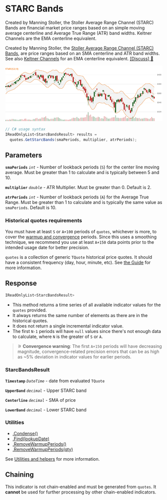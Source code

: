 # STARC Bands

 Created by Manning Stoller, the Stoller Average Range Channel (STARC) Bands are financial market price ranges based on an simple moving average centerline and Average True Range (ATR) band widths.  Keltner Channels are the EMA centerline equivalent.



Created by Manning Stoller, the [Stoller Average Range Channel (STARC) Bands](https://www.investopedia.com/terms/s/starc.asp), are price ranges based on an SMA centerline and ATR band widths.  See also [Keltner Channels](Keltner.md) for an EMA centerline equivalent.
[[Discuss] &#128172;](https://github.com/DaveSkender/Stock.Indicators/discussions/292 "Community discussion about this indicator")

![chart for StarcBands](../assets/charts/StarcBands.png)

```csharp
// C# usage syntax
IReadOnlyList<StarcBandsResult> results =
  quotes.GetStarcBands(smaPeriods, multiplier, atrPeriods);
```

## Parameters

**`smaPeriods`** _`int`_ - Number of lookback periods (`S`) for the center line moving average.  Must be greater than 1 to calculate and is typically between 5 and 10.

**`multiplier`** _`double`_ - ATR Multiplier. Must be greater than 0.  Default is 2.

**`atrPeriods`** _`int`_ - Number of lookback periods (`A`) for the Average True Range.  Must be greater than 1 to calculate and is typically the same value as `smaPeriods`.  Default is 10.

### Historical quotes requirements

You must have at least `S` or `A+100` periods of `quotes`, whichever is more, to cover the [warmup and convergence](https://github.com/DaveSkender/Stock.Indicators/discussions/688) periods.  Since this uses a smoothing technique, we recommend you use at least `A+150` data points prior to the intended usage date for better precision.

`quotes` is a collection of generic `TQuote` historical price quotes.  It should have a consistent frequency (day, hour, minute, etc).  See [the Guide](../guide.md#historical-quotes) for more information.

## Response

```csharp
IReadOnlyList<StarcBandsResult>
```

- This method returns a time series of all available indicator values for the `quotes` provided.
- It always returns the same number of elements as there are in the historical quotes.
- It does not return a single incremental indicator value.
- The first `N-1` periods will have `null` values since there's not enough data to calculate, where `N` is the greater of `S` or `A`.

>&#9886; **Convergence warning**: The first `A+150` periods will have decreasing magnitude, convergence-related precision errors that can be as high as ~5% deviation in indicator values for earlier periods.

### StarcBandsResult

**`Timestamp`** _`DateTime`_ - date from evaluated `TQuote`

**`UpperBand`** _`decimal`_ - Upper STARC band

**`Centerline`** _`decimal`_ - SMA of price

**`LowerBand`** _`decimal`_ - Lower STARC band

### Utilities

- [.Condense()](../utilities.md#sort-quotes)
- [.Find(lookupDate)](../utilities.md#find-indicator-result)
- [.RemoveWarmupPeriods()](../utilities.md#get-or-exclude-nulls)
- [.RemoveWarmupPeriods(qty)](../utilities.md#get-or-exclude-nulls)

See [Utilities and helpers](../utilities.md#utilities-for-indicator-results) for more information.

## Chaining

This indicator is not chain-enabled and must be generated from `quotes`.  It **cannot** be used for further processing by other chain-enabled indicators.
